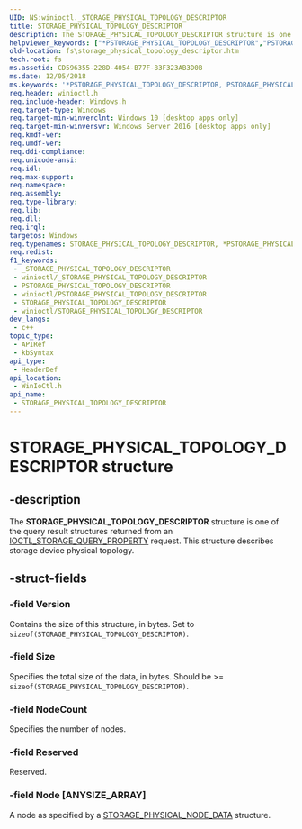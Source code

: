 ```yaml
---
UID: NS:winioctl._STORAGE_PHYSICAL_TOPOLOGY_DESCRIPTOR
title: STORAGE_PHYSICAL_TOPOLOGY_DESCRIPTOR
description: The STORAGE_PHYSICAL_TOPOLOGY_DESCRIPTOR structure is one of the query result structures returned from an IOCTL_STORAGE_QUERY_PROPERTY request.
helpviewer_keywords: ["*PSTORAGE_PHYSICAL_TOPOLOGY_DESCRIPTOR","PSTORAGE_PHYSICAL_TOPOLOGY_DESCRIPTOR","PSTORAGE_PHYSICAL_TOPOLOGY_DESCRIPTOR structure pointer [Files]","STORAGE_PHYSICAL_TOPOLOGY_DESCRIPTOR","STORAGE_PHYSICAL_TOPOLOGY_DESCRIPTOR structure [Files]","fs.storage_physical_topology_descriptor","winioctl/PSTORAGE_PHYSICAL_TOPOLOGY_DESCRIPTOR","winioctl/STORAGE_PHYSICAL_TOPOLOGY_DESCRIPTOR"]
old-location: fs\storage_physical_topology_descriptor.htm
tech.root: fs
ms.assetid: CD596355-228D-4054-B77F-83F323AB3D0B
ms.date: 12/05/2018
ms.keywords: '*PSTORAGE_PHYSICAL_TOPOLOGY_DESCRIPTOR, PSTORAGE_PHYSICAL_TOPOLOGY_DESCRIPTOR, PSTORAGE_PHYSICAL_TOPOLOGY_DESCRIPTOR structure pointer [Files], STORAGE_PHYSICAL_TOPOLOGY_DESCRIPTOR, STORAGE_PHYSICAL_TOPOLOGY_DESCRIPTOR structure [Files], fs.storage_physical_topology_descriptor, winioctl/PSTORAGE_PHYSICAL_TOPOLOGY_DESCRIPTOR, winioctl/STORAGE_PHYSICAL_TOPOLOGY_DESCRIPTOR'
req.header: winioctl.h
req.include-header: Windows.h
req.target-type: Windows
req.target-min-winverclnt: Windows 10 [desktop apps only]
req.target-min-winversvr: Windows Server 2016 [desktop apps only]
req.kmdf-ver: 
req.umdf-ver: 
req.ddi-compliance: 
req.unicode-ansi: 
req.idl: 
req.max-support: 
req.namespace: 
req.assembly: 
req.type-library: 
req.lib: 
req.dll: 
req.irql: 
targetos: Windows
req.typenames: STORAGE_PHYSICAL_TOPOLOGY_DESCRIPTOR, *PSTORAGE_PHYSICAL_TOPOLOGY_DESCRIPTOR
req.redist: 
f1_keywords:
 - _STORAGE_PHYSICAL_TOPOLOGY_DESCRIPTOR
 - winioctl/_STORAGE_PHYSICAL_TOPOLOGY_DESCRIPTOR
 - PSTORAGE_PHYSICAL_TOPOLOGY_DESCRIPTOR
 - winioctl/PSTORAGE_PHYSICAL_TOPOLOGY_DESCRIPTOR
 - STORAGE_PHYSICAL_TOPOLOGY_DESCRIPTOR
 - winioctl/STORAGE_PHYSICAL_TOPOLOGY_DESCRIPTOR
dev_langs:
 - c++
topic_type:
 - APIRef
 - kbSyntax
api_type:
 - HeaderDef
api_location:
 - WinIoCtl.h
api_name:
 - STORAGE_PHYSICAL_TOPOLOGY_DESCRIPTOR
---
```


# STORAGE_PHYSICAL_TOPOLOGY_DESCRIPTOR structure


## -description

The <b>STORAGE_PHYSICAL_TOPOLOGY_DESCRIPTOR</b> structure is one of the query result structures returned from an <a href="/windows/desktop/api/winioctl/ni-winioctl-ioctl_storage_query_property">IOCTL_STORAGE_QUERY_PROPERTY</a> request. This structure describes storage device physical topology.

## -struct-fields

### -field Version

Contains the size of this structure, in bytes. Set to <code>sizeof(STORAGE_PHYSICAL_TOPOLOGY_DESCRIPTOR)</code>.

### -field Size

Specifies the total size of the data, in bytes. Should be &gt;= <code>sizeof(STORAGE_PHYSICAL_TOPOLOGY_DESCRIPTOR)</code>.

### -field NodeCount

Specifies the number of nodes.

### -field Reserved

Reserved.

### -field Node [ANYSIZE_ARRAY]

A node as specified by a <a href="/windows/desktop/api/winioctl/ns-winioctl-storage_physical_node_data">STORAGE_PHYSICAL_NODE_DATA</a> structure.
